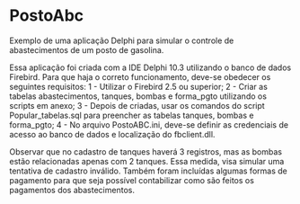 # PostoAbc
Exemplo de uma aplicação Delphi para simular o controle de abastecimentos de um posto de gasolina.

Essa aplicação foi criada com a IDE Delphi 10.3 utilizando o banco de dados Firebird.
Para que haja o correto funcionamento, deve-se obedecer os seguintes requisitos:
1 - Utilizar o Firebird 2.5 ou superior;
2 - Criar as tabelas abastecimentos, tanques, bombas e forma_pgto utilizando os scripts em anexo;
3 - Depois de criadas, usar os comandos do script Popular_tabelas.sql para preencher as tabelas tanques, bombas e forma_pgto;
4 - No arquivo PostoABC.ini, deve-se definir as credenciais de acesso ao banco de dados e localização do fbclient.dll.

Observar que no cadastro de tanques haverá 3 registros, mas as bombas estão relacionadas apenas com 2 tanques. Essa medida, visa simular uma tentativa de cadastro inválido.
Também foram incluídas algumas formas de pagamento para que seja possível contabilizar como são feitos os pagamentos dos abastecimentos.
